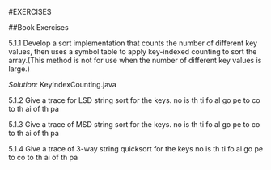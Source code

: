 #EXERCISES

##Book Exercises

5.1.1 Develop a sort implementation that counts the number of different key values, then uses a symbol table to apply key-indexed counting to sort the array.(This method is not for use when the number of different key values is large.)

*Solution:* KeyIndexCounting.java

5.1.2 Give a trace for LSD string sort for the keys.
no is th ti fo al go pe to co to th ai of th pa

5.1.3 Give a trace of MSD string sort for the keys.
no is th ti fo al go pe to co to th ai of th pa

5.1.4 Give a trace of 3-way string quicksort for the keys
no is th ti fo al go pe to co to th ai of th pa





